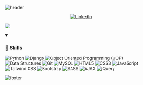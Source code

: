 ![header](https://capsule-render.vercel.app/api?type=waving&color=timeGradient&height=200&section=header&text=Hi%2C%20I%27m%20Amir%20Javarsineh%20👋&fontSize=50&animation=scaleIn&fontAlignY=35&desc=A%20passionate%20developer%20exploring%20the%20digital%20frontier&descSize=20&descAlignY=55&descAlign=50)

<div align="center">

  [![LinkedIn](https://img.shields.io/badge/LinkedIn-0A66C2?style=for-the-badge&logo=linkedin&logoColor=white)](https://www.linkedin.com/in/amir-javarsineh-5352aa1b6/)
  

</div>






![](https://capsule-render.vercel.app/api?type=venom&height=150&text=💻%20Tech%20Stack&fontSize=40&color=0:00FFFF,100:1E90FF&stroke=1E90FF)

<details open>
  <summary><h3>🎯  Skills</h3></summary>

  ![Python](https://img.shields.io/badge/-Python-blue?style=for-the-badge&logo=python&logoColor=white) ![Django](https://img.shields.io/badge/-django-blue?style=for-the-badge&logo=django&logoColor=white) ![Object Oriented Programming (OOP)](https://img.shields.io/badge/-Object_Oriented_Programming_(OOP)-blue?style=for-the-badge&logo=object-oriented-programming-(oop)&logoColor=white)  ![Data Structures](https://img.shields.io/badge/-Data_Structures-blue?style=for-the-badge&logo=data-structures&logoColor=white) ![Git](https://img.shields.io/badge/-git-blue?style=for-the-badge&logo=git&logoColor=white) ![MySQL](https://img.shields.io/badge/-MySQL-blue?style=for-the-badge&logo=mysql&logoColor=white)  ![HTML5](https://img.shields.io/badge/-HTML5-blue?style=for-the-badge&logo=html5&logoColor=white) ![CSS3](https://img.shields.io/badge/-CSS3-blue?style=for-the-badge&logo=css3&logoColor=white) ![JavaScript](https://img.shields.io/badge/-JavaScript-blue?style=for-the-badge&logo=javascript&logoColor=white) ![Tailwind CSS](https://img.shields.io/badge/-Tailwind_CSS-blue?style=for-the-badge&logo=tailwind-css&logoColor=white) ![Bootstrap](https://img.shields.io/badge/-Bootstrap-blue?style=for-the-badge&logo=bootstrap&logoColor=white) ![SASS](https://img.shields.io/badge/-SASS-blue?style=for-the-badge&logo=sass&logoColor=white) ![AJAX](https://img.shields.io/badge/-AJAX-blue?style=for-the-badge&logo=ajax&logoColor=white) ![jQuery](https://img.shields.io/badge/-jQuery-blue?style=for-the-badge&logo=jquery&logoColor=white)
   

</details>













</div>

![footer](https://capsule-render.vercel.app/api?type=waving&color=timeGradient&height=100&section=footer)





